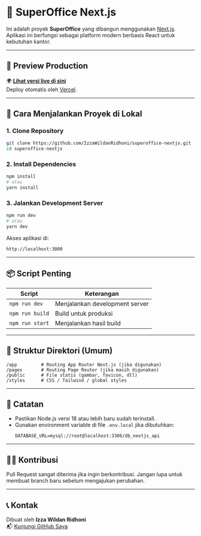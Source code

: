 # 🏢 SuperOffice Next.js

Ini adalah proyek **SuperOffice** yang dibangun menggunakan [Next.js](https://nextjs.org). Aplikasi ini berfungsi sebagai platform modern berbasis React untuk kebutuhan kantor.

---

## 🔗 Preview Production

🌍 **[Lihat versi live di sini](https://wildanoffice.vercel.app/)**  
Deploy otomatis oleh [Vercel](https://vercel.com).

---

## 🚀 Cara Menjalankan Proyek di Lokal

### 1. Clone Repository
```bash
git clone https://github.com/IzzaWildanRidhoni/superoffice-nextjs.git
cd superoffice-nextjs
```

### 2. Install Dependencies
```bash
npm install
# atau
yarn install
```

### 3. Jalankan Development Server
```bash
npm run dev
# atau
yarn dev
```

Akses aplikasi di:
```
http://localhost:3000
```

---

## 📦 Script Penting

| Script          | Keterangan                        |
|------------------|-----------------------------------|
| `npm run dev`    | Menjalankan development server    |
| `npm run build`  | Build untuk produksi              |
| `npm run start`  | Menjalankan hasil build           |

---

## 📁 Struktur Direktori (Umum)

```
/app         # Routing App Router Next.js (jika digunakan)
/pages       # Routing Page Router (jika masih digunakan)
/public      # File statis (gambar, favicon, dll)
/styles      # CSS / Tailwind / global styles
```

---

## 📌 Catatan

- Pastikan Node.js versi 18 atau lebih baru sudah terinstall.
- Gunakan environment variable di file `.env.local` jika dibutuhkan:
  ```env
  DATABASE_URL=mysql://root@localhost:3306/db_nextjs_api
  ```

---

## 🙋‍♂️ Kontribusi

Pull Request sangat diterima jika ingin berkontribusi. Jangan lupa untuk membuat branch baru sebelum mengajukan perubahan.

---

## 📞 Kontak

Dibuat oleh **Izza Wildan Ridhoni**  
📬 [Kunjungi GitHub Saya](https://github.com/IzzaWildanRidhoni)
